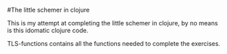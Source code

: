 #The little schemer in clojure

This is my attempt at completing the little schemer in clojure, 
by no means is this idomatic clojure code.  

TLS-functions contains all the functions needed to complete the exercises.
